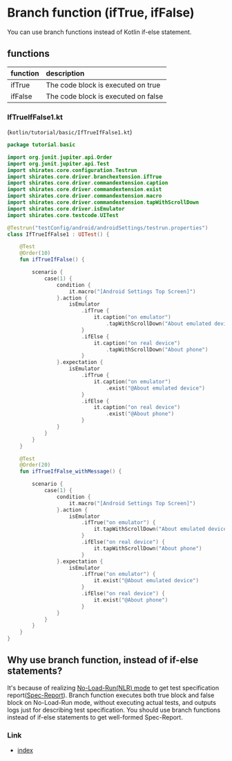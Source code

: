 # Branch function (ifTrue, ifFalse)

You can use branch functions instead of Kotlin if-else statement.

## functions

| function | description                         |
|:---------|:------------------------------------|
| ifTrue   | The code block is executed on true  |
| ifFalse  | The code block is executed on false |

### IfTrueIfFalse1.kt

(`kotlin/tutorial/basic/IfTrueIfFalse1.kt`)

```kotlin
package tutorial.basic

import org.junit.jupiter.api.Order
import org.junit.jupiter.api.Test
import shirates.core.configuration.Testrun
import shirates.core.driver.branchextension.ifTrue
import shirates.core.driver.commandextension.caption
import shirates.core.driver.commandextension.exist
import shirates.core.driver.commandextension.macro
import shirates.core.driver.commandextension.tapWithScrollDown
import shirates.core.driver.isEmulator
import shirates.core.testcode.UITest

@Testrun("testConfig/android/androidSettings/testrun.properties")
class IfTrueIfFalse1 : UITest() {

    @Test
    @Order(10)
    fun ifTrueIfFalse() {

        scenario {
            case(1) {
                condition {
                    it.macro("[Android Settings Top Screen]")
                }.action {
                    isEmulator
                        .ifTrue {
                            it.caption("on emulator")
                                .tapWithScrollDown("About emulated device")
                        }
                        .ifElse {
                            it.caption("on real device")
                                .tapWithScrollDown("About phone")
                        }
                }.expectation {
                    isEmulator
                        .ifTrue {
                            it.caption("on emulator")
                                .exist("@About emulated device")
                        }
                        .ifElse {
                            it.caption("on real device")
                                .exist("@About phone")
                        }
                }
            }
        }
    }

    @Test
    @Order(20)
    fun ifTrueIfFalse_withMessage() {

        scenario {
            case(1) {
                condition {
                    it.macro("[Android Settings Top Screen]")
                }.action {
                    isEmulator
                        .ifTrue("on emulator") {
                            it.tapWithScrollDown("About emulated device")
                        }
                        .ifElse("on real device") {
                            it.tapWithScrollDown("About phone")
                        }
                }.expectation {
                    isEmulator
                        .ifTrue("on emulator") {
                            it.exist("@About emulated device")
                        }
                        .ifElse("on real device") {
                            it.exist("@About phone")
                        }
                }
            }
        }
    }
}
```

## Why use branch function, instead of if-else statements?

It's because of realizing [No-Load-Run(NLR) mode](../../report/no_load_run_mode.md) to get test specification
report([Spec-Report](../../report/spec_report.md)). Branch function executes both true block and false block on
No-Load-Run mode, without executing actual tests, and outputs logs just for describing test specification. You
should use branch functions instead of if-else statements to get well-formed Spec-Report.

### Link

- [index](../../../index.md)


